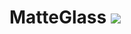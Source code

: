 # MatteGlass [![](https://jitpack.io/v/hacknife/matteglass.svg)](https://jitpack.io/#hacknife/matteglass)
